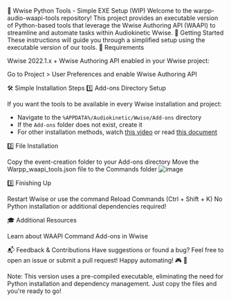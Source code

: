 🎵 Wwise Python Tools - Simple EXE Setup (WIP)
Welcome to the warpp-audio-waapi-tools repository! This project provides an executable version of Python-based tools that leverage the Wwise Authoring API (WAAPI) to streamline and automate tasks within Audiokinetic Wwise.
🚀 Getting Started
These instructions will guide you through a simplified setup using the executable version of our tools.
🔧 Requirements

Wwise 2022.1.x +
Wwise Authoring API enabled in your Wwise project:

Go to Project > User Preferences and enable Wwise Authoring API



🛠 Simple Installation Steps
1️⃣ Add-ons Directory Setup

If you want the tools to be available in every Wwise installation and project:
- Navigate to the `%APPDATA%/Audiokinetic/Wwise/Add-ons` directory
- If the `Add-ons` folder does not exist, create it
- For other installation methods, watch [this video](https://youtu.be/7LpANxZD1cE?si=pCo8zNlsRYKFv5zi&t=60) or read [this document](https://www.audiokinetic.com/fr/library/edge/?source=SDK&id=defining_custom_commands.html)

2️⃣ File Installation

Copy the event-creation folder to your Add-ons directory
Move the Warpp_waapi_tools.json file to the Commands folder
![image](https://github.com/user-attachments/assets/c9dad62c-2556-486d-bea6-2c88d6f35c3d)

3️⃣ Finishing Up

Restart Wwise or use the command Reload Commands (Ctrl + Shift + K)
No Python installation or additional dependencies required!

🎓 Additional Resources

Learn about WAAPI
Command Add-ons in Wwise

📬 Feedback & Contributions
Have suggestions or found a bug? Feel free to open an issue or submit a pull request!
Happy automating! 🎮 🎵

Note: This version uses a pre-compiled executable, eliminating the need for Python installation and dependency management. Just copy the files and you're ready to go!
